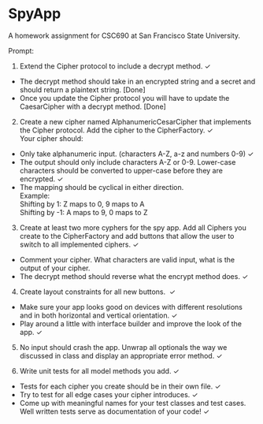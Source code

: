 #  SpyApp
A homework assignment for CSC690 at San Francisco State University.

Prompt:

1. Extend the Cipher protocol to include a decrypt method. ✓
- The decrypt method should take in an encrypted string and a secret and should return a plaintext string. [Done]
- Once you update the Cipher protocol you will have to update the CaesarCipher with a decrypt method. [Done]

2. Create a new cipher named AlphanumericCesarCipher that implements the Cipher protocol. Add the cipher to the CipherFactory. ✓  
Your cipher should:
- Only take alphanumeric input. (characters A-Z, a-z and numbers 0-9) ✓
- The output should only include characters A-Z or 0-9. Lower-case characters should be converted to upper-case before they are encrypted. ✓
- The mapping should be cyclical in either direction.  
    Example:  
    Shifting by 1: Z maps to 0, 9 maps to A  
    Shifting by -1: A maps to 9, 0 maps to Z

3. Create at least two more cyphers for the spy app. Add all Ciphers you create to the CipherFactory and add buttons that allow the user to switch to all implemented ciphers. ✓
- Comment your cipher. What characters are valid input, what is the output of your cipher. 
- The decrypt method should reverse what the encrypt method does. ✓

4. Create layout constraints for all new buttons.  ✓
- Make sure your app looks good on devices with different resolutions and in both horizontal and vertical orientation. ✓
- Play around a little with interface builder and improve the look of the app. ✓

5. No input should crash the app. Unwrap all optionals the way we discussed in class and display an appropriate error method. ✓

6. Write unit tests for all model methods you add. ✓
- Tests for each cipher you create should be in their own file. ✓
- Try to test for all edge cases your cipher introduces. ✓
- Come up with meaningful names for your test classes and test cases. Well written tests serve as documentation of your code! ✓
